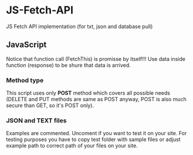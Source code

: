 # JS-Fetch-API
 JS Fetch API implementation (for txt, json and database pull)

## JavaScript
Notice that function call (FetchThis) is promisse by itself!!!
Use data inside function (response) to be shure that data is arrived.
### Method type
This script uses only **POST** method which covers all possible needs (DELETE and PUT methods are same as POST anyway, POST is also much secure than GET, so it's POST only).
### **JSON** and **TEXT** files
Examples are commented. Uncoment if you want to test it on your site. For testing purposes you have to copy test folder with sample files or adjust example path to correct path of your files on your site.
